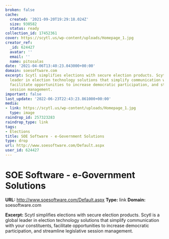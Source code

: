 ```yaml
---
broken: false
cache:
  created: '2021-09-20T19:29:18.024Z'
  size: 930582
  status: ready
collection_id: 17452361
cover: https://scytl.us/wp-content/uploads/Homepage_1.jpg
creator_ref:
  _id: 624427
  avatar: ''
  email: ''
  name: pitosalas
date: '2021-04-06T13:40:23.043000+00:00'
domain: soesoftware.com
excerpt: Scytl simplifies elections with secure election products. Scytl is a global
  leader in election technology solutions that simplify communication with your constituents,
  facilitate opportunities to increase democratic participation, and streamline legislative
  session management.
important: false
last_update: '2022-06-23T22:43:23.861000+00:00'
media:
- link: https://scytl.us/wp-content/uploads/Homepage_1.jpg
  type: image
raindrop_id: 257323283
raindrop_type: link
tags:
- Elections
title: SOE Software - e-Government Solutions
type: drop
url: http://www.soesoftware.com/Default.aspx
user_id: 624427
---
```


# SOE Software - e-Government Solutions

**URL:** http://www.soesoftware.com/Default.aspx
**Type:** link
**Domain:** soesoftware.com

**Excerpt:** Scytl simplifies elections with secure election products. Scytl is a global leader in election technology solutions that simplify communication with your constituents, facilitate opportunities to increase democratic participation, and streamline legislative session management.
